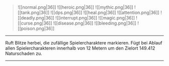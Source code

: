> ![[normal.png|36]] ![[heroic.png|36]] ![[mythic.png|36]]
> ![[tank.png|36]] ![[dps.png|36]] ![[heal.png|36]]
> ![[attention.png|36]] ![[deadly.png|36]] ![[interrupt.png|36]]
> ![[magic.png|36]] ![[curse.png|36]] ![[disease.png|36]] ![[bleeding.png|36]] ![[poison.png|36]] 

***
Ruft Blitze herbei, die zufällige Spielercharaktere markieren. Fügt bei Ablauf allen Spielercharakteren innerhalb von 12 Metern um den Zielort 149.412 Naturschaden zu.


***